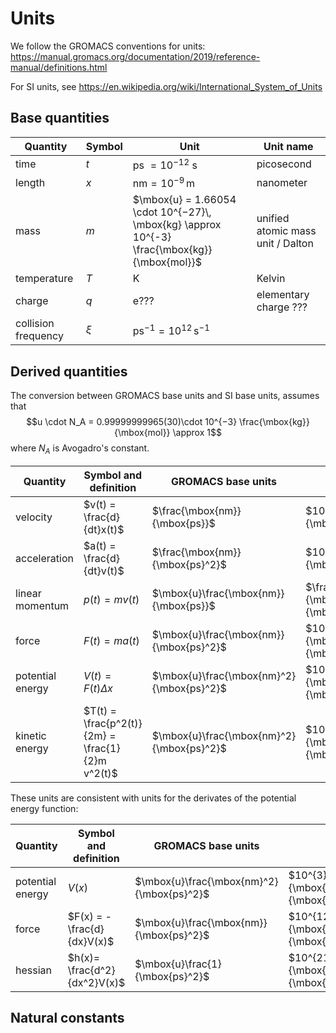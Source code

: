 
# Units

We follow the GROMACS conventions for units:
https://manual.gromacs.org/documentation/2019/reference-manual/definitions.html

For SI units, see
https://en.wikipedia.org/wiki/International_System_of_Units
## Base quantities
| Quantity | Symbol | Unit | Unit name |
| ---- | ---- | ---- | ---- |
| time | $t$ | ps $= 10^{-12}$ s | picosecond |
| length | $x$ | $\mbox{nm} = 10^{-9}\,\mbox{m}$ | nanometer |
| mass | $m$ | $\mbox{u} = 1.66054 \cdot 10^{−27}\,  \mbox{kg} \approx 10^{-3} \frac{\mbox{kg}}{\mbox{mol}}$ | unified atomic mass unit  / Dalton |
| temperature | $T$ | K | Kelvin |
| charge | $q$ | e??? | elementary charge ??? |
| collision frequency | $\xi$ | $\mbox{ps}^{-1} = 10^{12}\, \mbox{s}^{-1}$ |  |

## Derived quantities
The conversion between GROMACS base units and SI base units, assumes that
$$u \cdot N_A = 0.99999999965(30)\cdot 10^{−3} \frac{\mbox{kg}}{\mbox{mol}} \approx 1$$
where $N_A$ is Avogadro's constant.

| Quantity | Symbol and definition | GROMACS base units | SI base units | Unit |
| ---- | ---- | ---- | ---- | ---- |
| velocity | $v(t) = \frac{d}{dt}x(t)$ | $\frac{\mbox{nm}}{\mbox{ps}}$ | $10^{3} \frac{\mbox{m}}{\mbox{s}}$ |  |
| acceleration | $a(t) = \frac{d}{dt}v(t)$ | $\frac{\mbox{nm}}{\mbox{ps}^2}$ | $10^{15} \frac{\mbox{m}}{\mbox{s}^2}$ |  |
| linear momentum | $p(t) = mv(t)$ | $\mbox{u}\frac{\mbox{nm}}{\mbox{ps}}$ | $\frac{\mbox{kg}}{\mbox{mol}}\frac{\mbox{m}}{\mbox{s}}$ |  |
| force | $F(t) = m a(t)$ | $\mbox{u}\frac{\mbox{nm}}{\mbox{ps}^2}$ | $10^{12} \frac{\mbox{kg}}{\mbox{mol}}\frac{\mbox{m}}{\mbox{s}^2}$ | $\frac{\mbox{kJ}}{\mbox{mol}\cdot\mbox{nm}}$ |
| potential energy | $V(t) = F(t)\Delta x$ | $\mbox{u}\frac{\mbox{nm}^2}{\mbox{ps}^2}$ | $10^{3} \frac{\mbox{kg}}{\mbox{mol}}\frac{\mbox{m}^2}{\mbox{s}^2}$ | $\frac{\mbox{kJ}}{\mbox{mol}}$ |
| kinetic energy | $T(t) = \frac{p^2(t)}{2m} = \frac{1}{2}m v^2(t)$ | $\mbox{u}\frac{\mbox{nm}^2}{\mbox{ps}^2}$ | $10^{3} \frac{\mbox{kg}}{\mbox{mol}}\frac{\mbox{m}^2}{\mbox{s}^2}$ | $\frac{\mbox{kJ}}{\mbox{mol}}$ |

These units are consistent with units for the derivates of the potential energy function:

| Quantity | Symbol and definition | GROMACS base units | SI base units | Unit |
| ---- | ---- | ---- | ---- | ---- |
| potential energy | $V(x)$ | $\mbox{u}\frac{\mbox{nm}^2}{\mbox{ps}^2}$ | $10^{3} \frac{\mbox{kg}}{\mbox{mol}}\frac{\mbox{m}^2}{\mbox{s}^2}$ | $\frac{\mbox{kJ}}{\mbox{mol}}$ |
| force | $F(x) = - \frac{d}{dx}V(x)$ | $\mbox{u}\frac{\mbox{nm}}{\mbox{ps}^2}$ | $10^{12}\frac{\mbox{kg}}{\mbox{mol}}\frac{\mbox{m}}{\mbox{s}^2}$ | $\frac{\mbox{kJ}}{\mbox{mol}\cdot\mbox{nm}}$ |
| hessian | $h(x)= \frac{d^2}{dx^2}V(x)$ | $\mbox{u}\frac{1}{\mbox{ps}^2}$ | $10^{21}\frac{\mbox{kg}}{\mbox{mol}}\frac{1}{\mbox{s}^2}$ | $\frac{\mbox{kJ}}{\mbox{mol}\cdot\mbox{nm}^2}$ |

## Natural constants
